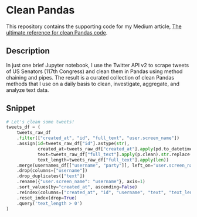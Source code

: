 # Clean Pandas

This repository contains the supporting code for my Medium article, [The ultimate reference for clean Pandas code](https://towardsdatascience.com/the-ultimate-reference-for-clean-pandas-code-413df676e63c). 

## Description

In just one brief Jupyter notebook, I use the Twitter API v2 to scrape tweets of US Senators (117th Congress) and clean them in Pandas using method chaining and pipes. The result is a curated collection of clean Pandas methods that I use on a daily basis to clean, investigate, aggregate, and analyze text data.

## Snippet

```python
# Let's clean some tweets! 
tweets_df = (
    tweets_raw_df
    .filter(["created_at", "id", "full_text", "user.screen_name"])                                   # Keep only relevant columns
    .assign(id=tweets_raw_df["id"].astype(str),                                                      # Convert id to string
            created_at=tweets_raw_df["created_at"].apply(pd.to_datetime),                            # Convert datetime to timestamp with Pandas method
            text=tweets_raw_df["full_text"].apply(p.clean).str.replace("&amp;", "and "),             # Clean tweets using preprocessor and replace &amp; with "and "
            text_length=tweets_raw_df["full_text"].apply(len))                                       # Calculate length of tweets
    .merge(usernames_df[["username", "party"]], left_on="user.screen_name", right_on="username")     # Merge with usernames_df to get politcal affiliations                                                                                                      # Get usernames, party affiliations
    .drop(columns=["username"])                                                                      # Drop extra username column added after merge
    .drop_duplicates(["text"])                                                                       # Drop duplicate tweets
    .rename({"user.screen_name": "username"}, axis=1)                                                # Rename columns
    .sort_values(by="created_at", ascending=False)                                                   # Sort tweets by date
    .reindex(columns=["created_at", "id", "username", "text", "text_length", "party"])               # Reorder columns
    .reset_index(drop=True)                                                                          # Reset index
    .query('text_length > 0')                                                                        # Remove rows with empty tweets
)
```

